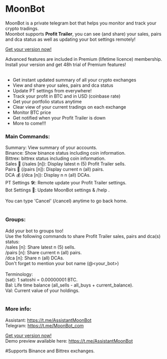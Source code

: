 # MoonBot

MoonBot is a private telegram bot that helps you monitor and track your crypto tradings.<br />
Moonbot supports **Profit Trailer**, you can see (and share) your sales, pairs and dca status as well as updating your bot settings remotely!<br />

[Get your version now!](https://github.com/tulihub/moonbot/wiki/Quick-Installation)

Advanced features are included in Premium (lifetime licence) membership.<br />
Install your version and get 48h trial of Premium features!
<br /><br />

* Get instant updated summary of all your crypto exchanges
* View and share your sales, pairs and dca status
* Update PT settings from everywhere!
* Track your profit in BTC and in USD (coinbase rate)
* Get your portfolio status anytime
* Clear view of your current tradings on each exchange
* Monitor BTC price 
* Get notified when your Profit Trailer is down
* More to come!!! 


### Main Commands:<br />
Summary: View summary of your accounts.<br />
Binance: Show binance status including coin information.<br />
Bittrex: bittrex status including coin information.<br />
Sales 💸 (/sales [n]): Display latest n (5) Profit Trailer sells.<br />
Pairs 💼 (/pairs [n]): Display current n (all) pairs.<br />
DCA 💰 (/dca [n]): Display n n (all) DCAs.<br />
PT Settings 🛠: Remote update your Profit Trailer settings.<br />
Bot Settings 🤖: Update MoonBot settings & /help .<br />
<br />
You can type 'Cancel' (/cancel) anytime to go back home.<br />
<br />
### Groups:<br />
Add your bot to groups too!<br />
Use the following commands to share Profit Trailer sales, pairs and dca(s) status:<br />
/sales [n]: Share latest n (5) sells.<br />
/pairs [n]: Share current n (all) pairs.<br />
/dca [n]: Share n (all) DCAs.<br />
Don't forget to mention your bot name (@<your_bot>) <br />
<br />
Terminology:<br />
(sat): 1 satoshi = 0.00000001 BTC.<br />
Bal: Life time balance (all_sells - all_buys + current_balance).<br />
Val: Current value of your holdings.<br />
<br />
### More info: <br />
Assistant: https://t.me/AssistantMoonBot <br />
Telegram: https://t.me/MoonBot_com <br />

[Get your version now!](https://github.com/tulihub/moonbot/wiki/Quick-Installation)<br />
Demo preview available here: https://t.me/AssistantMoonBot <br />

#Supports Binance and Bittrex exchanges.
